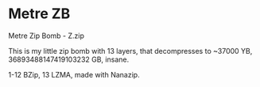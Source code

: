 # Metre ZB
Metre Zip Bomb - Z.zip

This is my little zip bomb with 13 layers, that decompresses to ~37000 YB, 36893488147419103232 GB, insane.

1-12 BZip, 13 LZMA, made with Nanazip.
